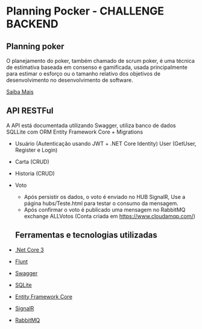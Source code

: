 # Planning Pocker - CHALLENGE BACKEND
## Planning poker
O planejamento do poker, também chamado de scrum poker, é uma técnica de estimativa baseada em consenso e gamificada, usada principalmente para estimar o esforço ou o tamanho relativo dos objetivos de desenvolvimento no desenvolvimento de software.

[Saiba Mais](https://www.culturaagil.com.br/planning-poker-tecnica-baseada-consenso/)

## API RESTFul 
A API está documentada utilizando Swagger, utiliza banco de dados SQLLite com ORM Entity Framework Core + Migrations
- Usuário (Autenticação usando JWT + .NET Core Identity)
  User (GetUser, Register e Login)
- Carta (CRUD)
- Historia (CRUD)
- Voto  
  - Após persistir os dados, o voto é enviado no HUB SignalR, Use a página hubs/Teste.html para testar o consumo da mensagem.
  - Após confirmar o voto é publicado uma mensagem no RabbitMQ exchange ALLVotos (Conta criada em https://www.cloudamqp.com/)

  ## Ferramentas e tecnologias utilizadas

 - [.Net Core 3](https://docs.microsoft.com/pt-br/dotnet/core/whats-new/dotnet-core-3-0)
 - [Flunt](https://balta.io/blog/flunt)
 - [Swagger](https://swagger.io/)
 - [SQLite](https://www.sqlite.org/index.html)
 - [Entity Framework Core](https://docs.microsoft.com/pt-br/ef/)
 - [SignalR](https://dotnet.microsoft.com/apps/aspnet/signalr)
 - [RabbitMQ](https://www.rabbitmq.com/)
  

